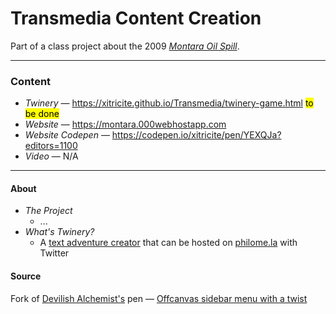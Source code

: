 Transmedia Content Creation
===
Part of a class project about the 2009 _[Montara Oil Spill](https://en.wikipedia.org/wiki/Montara_oil_spill)_.

---

### Content
+ _Twinery_ — https://xitricite.github.io/Transmedia/twinery-game.html <mark>to be done </mark>
+ _Website_ — https://montara.000webhostapp.com
+ _Website Codepen_ — https://codepen.io/xitricite/pen/YEXQJa?editors=1100
+ _Video_ — N/A

---

#### About
+ _The Project_
  - ...
+ _What's Twinery?_
  - A [text adventure creator](https://twinery.org/) that can be hosted on [philome.la](https://philome.la) with Twitter

#### Source
Fork of [Devilish Alchemist's](https://codepen.io//devilishalchemist/) pen — [Offcanvas sidebar menu with a twist](https://codepen.io/devilishalchemist/details/LERvpM#forks)
